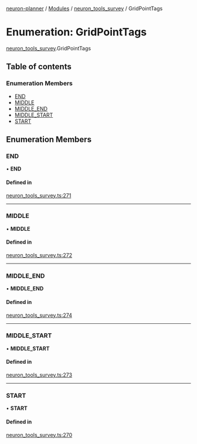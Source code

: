 [neuron-planner](../README.md) / [Modules](../modules.md) / [neuron\_tools\_survey](../modules/neuron_tools_survey.md) / GridPointTags

# Enumeration: GridPointTags

[neuron_tools_survey](../modules/neuron_tools_survey.md).GridPointTags

## Table of contents

### Enumeration Members

- [END](neuron_tools_survey.GridPointTags.md#end)
- [MIDDLE](neuron_tools_survey.GridPointTags.md#middle)
- [MIDDLE\_END](neuron_tools_survey.GridPointTags.md#middle_end)
- [MIDDLE\_START](neuron_tools_survey.GridPointTags.md#middle_start)
- [START](neuron_tools_survey.GridPointTags.md#start)

## Enumeration Members

### END

• **END**

#### Defined in

[neuron_tools_survey.ts:271](https://github.com/vtol-neuron/neuron-planner/blob/4fe8ba4/src/js/neuron_tools_survey.ts#L271)

___

### MIDDLE

• **MIDDLE**

#### Defined in

[neuron_tools_survey.ts:272](https://github.com/vtol-neuron/neuron-planner/blob/4fe8ba4/src/js/neuron_tools_survey.ts#L272)

___

### MIDDLE\_END

• **MIDDLE\_END**

#### Defined in

[neuron_tools_survey.ts:274](https://github.com/vtol-neuron/neuron-planner/blob/4fe8ba4/src/js/neuron_tools_survey.ts#L274)

___

### MIDDLE\_START

• **MIDDLE\_START**

#### Defined in

[neuron_tools_survey.ts:273](https://github.com/vtol-neuron/neuron-planner/blob/4fe8ba4/src/js/neuron_tools_survey.ts#L273)

___

### START

• **START**

#### Defined in

[neuron_tools_survey.ts:270](https://github.com/vtol-neuron/neuron-planner/blob/4fe8ba4/src/js/neuron_tools_survey.ts#L270)
